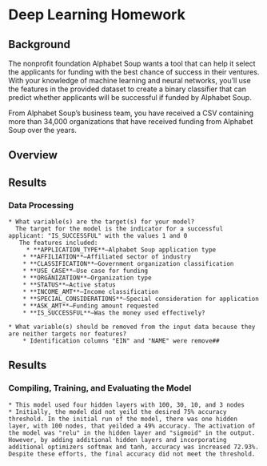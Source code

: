 # Deep Learning Homework
## Background

The nonprofit foundation Alphabet Soup wants a tool that can help it select the applicants for funding with the best chance of success in their ventures. With your knowledge of machine learning and neural networks, you’ll use the features in the provided dataset to create a binary classifier that can predict whether applicants will be successful if funded by Alphabet Soup.

From Alphabet Soup’s business team, you have received a CSV containing more than 34,000 organizations that have received funding from Alphabet Soup over the years.

## Overview

## Results
### Data Processing
    * What variable(s) are the target(s) for your model?
      The target for the model is the indicator for a successful applicant: "IS_SUCCESSFUL" with the values 1 and 0
       The features included:
         * **APPLICATION_TYPE**—Alphabet Soup application type
        * **AFFILIATION**—Affiliated sector of industry
        * **CLASSIFICATION**—Government organization classification
        * **USE_CASE**—Use case for funding
        * **ORGANIZATION**—Organization type
        * **STATUS**—Active status
        * **INCOME_AMT**—Income classification
        * **SPECIAL_CONSIDERATIONS**—Special consideration for application
        * **ASK_AMT**—Funding amount requested
        * **IS_SUCCESSFUL**—Was the money used effectively?
      
    * What variable(s) should be removed from the input data because they are neither targets nor features?
        * Identification columns "EIN" and "NAME" were remove##

## Results
### Compiling, Training, and Evaluating the Model
    * This model used four hidden layers with 100, 30, 10, and 3 nodes
    * Initially, the model did not yeild the desired 75% accuracy threshold. In the initial run of the model, there was one hidden layer, with 100 nodes, that yeilded a 49% accuracy. The activation of the model was "relu" in the hidden layer and "sigmoid" in the output. However, by adding additional hidden layers and incorporating additional optimizers softmax and tanh, accuracy was increased 72.93%. 
    Despite these efforts, the final accuracy did not meet the threshold. 
    
